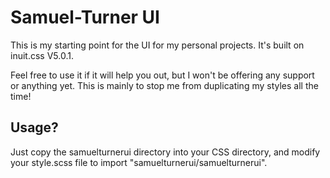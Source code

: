 # Samuel-Turner UI

This is my starting point for the UI for my personal projects. It's built on inuit.css V5.0.1.

Feel free to use it if it will help you out, but I won't be offering any support or anything yet. This is mainly to stop me from duplicating my styles all the time!

## Usage?

Just copy the samuelturnerui directory into your CSS directory, and modify your style.scss file to import "samuelturnerui/samuelturnerui".